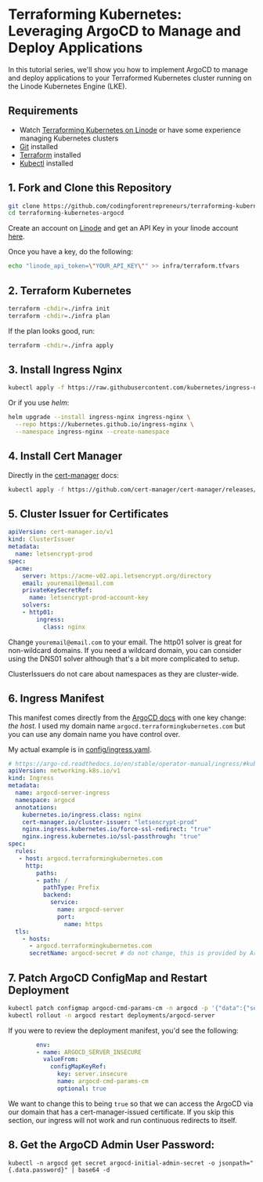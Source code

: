 # Terraforming Kubernetes: Leveraging ArgoCD to Manage and Deploy Applications
In this tutorial series, we'll show you how to implement ArgoCD to manage and deploy applications to your Terraformed Kubernetes cluster running on the Linode Kubernetes Engine (LKE).


## Requirements
- Watch [Terraforming Kubernetes on Linode](https://www.codingforentrepreneurs.com/courses/terraforming-kubernetes-on-linode/) or have some experience managing Kubernetes clusters
- [Git](https://git-scm.com/downloads) installed
- [Terraform](https://developer.hashicorp.com/terraform/downloads) installed
- [Kubectl](https://kubernetes.io/docs/tasks/tools/) installed

## 1. Fork and Clone this Repository

```bash
git clone https://github.com/codingforentrepreneurs/terraforming-kubernetes-argocd
cd terraforming-kubernetes-argocd
```

Create an account on [Linode](https://www.linode.com/cfe) and get an API Key in your linode account [here](https://cloud.linode.com/profile/tokens).

Once you have a key, do the following:

```bash
echo "linode_api_token=\"YOUR_API_KEY\"" >> infra/terraform.tfvars
```

## 2. Terraform Kubernetes

```bash
terraform -chdir=./infra init
terraform -chdir=./infra plan
```
If the plan looks good, run:

```bash
terraform -chdir=./infra apply
```


## 3. Install Ingress Nginx

```bash
kubectl apply -f https://raw.githubusercontent.com/kubernetes/ingress-nginx/controller-v1.7.0/deploy/static/provider/cloud/deploy.yaml
```

Or if you use _helm_:
```bash
helm upgrade --install ingress-nginx ingress-nginx \
  --repo https://kubernetes.github.io/ingress-nginx \
  --namespace ingress-nginx --create-namespace
```


## 4. Install Cert Manager
Directly in the [cert-manager](https://cert-manager.io/docs/installation/) docs:
```bash
kubectl apply -f https://github.com/cert-manager/cert-manager/releases/download/v1.11.0/cert-manager.yaml
```

## 5. Cluster Issuer for Certificates

```yaml
apiVersion: cert-manager.io/v1
kind: ClusterIssuer
metadata:
  name: letsencrypt-prod
spec:
  acme:
    server: https://acme-v02.api.letsencrypt.org/directory
    email: youremail@email.com
    privateKeySecretRef:
      name: letsencrypt-prod-account-key
    solvers:
    - http01:
        ingress:
          class: nginx
```
Change `youremail@email.com` to your email. The http01 solver is great for non-wildcard domains. If you need a wildcard domain, you can consider using the DNS01 solver although that's a bit more complicated to setup. 

ClusterIssuers do not care about namespaces as they are cluster-wide.

## 6. Ingress Manifest

This manifest comes directly from the [ArgoCD docs](https://argo-cd.readthedocs.io/en/stable/operator-manual/ingress/#kubernetesingress-nginx) with one key change: _the host_. I used my domain name `argocd.terraformingkubernetes.com` but you can use any domain name you have control over.

My actual example is in [config/ingress.yaml](./config/ingress.yaml).

```yaml
# https://argo-cd.readthedocs.io/en/stable/operator-manual/ingress/#kubernetesingress-nginx
apiVersion: networking.k8s.io/v1
kind: Ingress
metadata:
  name: argocd-server-ingress
  namespace: argocd
  annotations:
    kubernetes.io/ingress.class: nginx
    cert-manager.io/cluster-issuer: "letsencrypt-prod"
    nginx.ingress.kubernetes.io/force-ssl-redirect: "true"
    nginx.ingress.kubernetes.io/ssl-passthrough: "true"
spec:
  rules:
   - host: argocd.terraformingkubernetes.com
     http:
        paths:
        - path: /
          pathType: Prefix
          backend:
            service:
              name: argocd-server
              port:
                name: https
  tls:
    - hosts:
      - argocd.terraformingkubernetes.com
      secretName: argocd-secret # do not change, this is provided by Argo CD
```


## 7. Patch ArgoCD ConfigMap and Restart Deployment
```bash
kubectl patch configmap argocd-cmd-params-cm -n argocd -p '{"data":{"server.insecure":"true"}}'
kubectl rollout -n argocd restart deployments/argocd-server
```
If you were to review the deployment manifest, you'd see the following:

```yaml
        env:
        - name: ARGOCD_SERVER_INSECURE
          valueFrom:
            configMapKeyRef:
              key: server.insecure
              name: argocd-cmd-params-cm
              optional: true
```
We want to change this to being `true` so that we can access the ArgoCD via our domain that has a cert-manager-issued certificate. If you skip this section, our ingress will not work and run continuous redirects to itself.


## 8. Get the ArgoCD Admin User Password:

```
kubectl -n argocd get secret argocd-initial-admin-secret -o jsonpath="{.data.password}" | base64 -d
```


